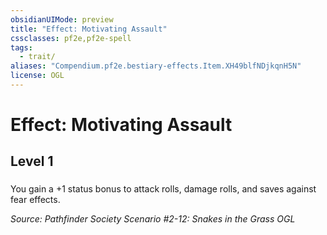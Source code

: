 ```yaml
---
obsidianUIMode: preview
title: "Effect: Motivating Assault"
cssclasses: pf2e,pf2e-spell
tags:
  - trait/
aliases: "Compendium.pf2e.bestiary-effects.Item.XH49blfNDjkqnH5N"
license: OGL
---
```

# Effect: Motivating Assault
## Level 1
### 






You gain a +1 status bonus to attack rolls, damage rolls, and saves against fear effects.

*Source: Pathfinder Society Scenario #2-12: Snakes in the Grass*
*OGL*